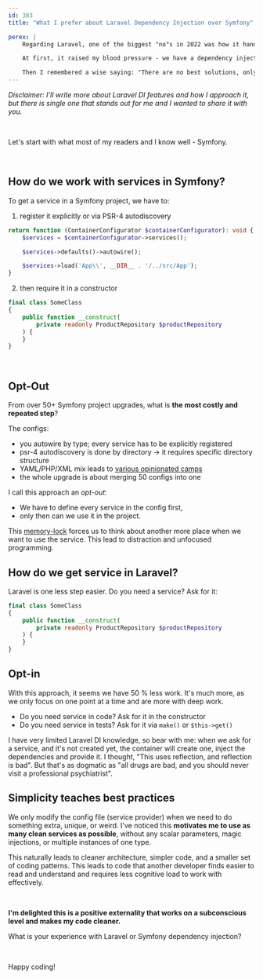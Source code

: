 ```yaml
---
id: 383
title: "What I prefer about Laravel Dependency Injection over Symfony"

perex: |
    Regarding Laravel, one of the biggest "no"s in 2022 was how it handles passing services around the project. I'm not talking about the facades or active records but **the static reflection container**.

    At first, it raised my blood pressure - we have a dependency injection, and everything must be passed via the constructor, right?

    Then I remembered a wise saying: "There are no best solutions, only trade-offs."
---
```


*Disclaimer: I'll write more about Laravel DI features and how I approach it, but there is single one that stands out for me and I wanted to share it with you.*

<br>

Let's start with what most of my readers and I know well - Symfony.

<br>

## How do we work with services in Symfony?

To get a service in a Symfony project, we have to:

1. register it explicitly or via PSR-4 autodiscovery

```php
return function (ContainerConfigurator $containerConfigurator): void {
    $services = $containerConfigurator->services();

    $services->defaults()->autowire();

    $services->load('App\\', __DIR__ . '/../src/App');
}
```

2. then require it in a constructor

```php
final class SomeClass
{
    public function __construct(
        private readonly ProductRepository $productRepository
    ) {
    }
}
```

<br>

## Opt-Out

From over 50+ Symfony project upgrades, what is **the most costly and repeated step**?

The configs:

* you autowire by type; every service has to be explicitly registered
* psr-4 autodiscovery is done by directory → it requires specific directory structure
* YAML/PHP/XML mix leads to [various opinionated camps](/blog/2020/07/27/how-to-switch-from-yaml-xml-configs-to-php-today-with-migrify)
* the whole upgrade is about merging 50 configs into one

I call this approach an *opt-out*:

* We have to define every service in the config first,
* only then can we use it in the project.

This [memory-lock](/blog/2018/08/27/why-and-how-to-avoid-the-memory-lock) forces us to think about another more place when we want to use the service. This lead to distraction and unfocused programming.

## How do we get service in Laravel?

Laravel is one less step easier. Do you need a service? Ask for it:

```php
final class SomeClass
{
    public function __construct(
        private readonly ProductRepository $productRepository
    ) {
    }
}
```

## Opt-in

With this approach, it seems we have 50 % less work. It's much more, as we only focus on one point at a time and are more with deep work.

* Do you need service in code? Ask for it in the constructor
* Do you need service in tests? Ask for it via `make()` or `$this->get()`

I have very limited Laravel DI knowledge, so bear with me: when we ask for a service, and it's not created yet, the container will create one, inject the dependencies and provide it. I thought, "This uses reflection, and reflection is bad". But that's as dogmatic as "all drugs are bad, and you should never visit a professional psychiatrist".

## Simplicity teaches best practices

We only modify the config file (service provider) when we need to do something extra, unique, or weird. I've noticed this **motivates me to use as many clean services as possible**, without any scalar parameters, magic injections, or multiple instances of one type.

This naturally leads to cleaner architecture, simpler code, and a smaller set of coding patterns. This leads to code that another developer finds easier to read and understand and requires less cognitive load to work with effectively.

<br>

**I'm delighted this is a positive externality that works on a subconscious level and makes my code cleaner.**

What is your experience with Laravel or Symfony dependency injection?

<br>

Happy coding!
